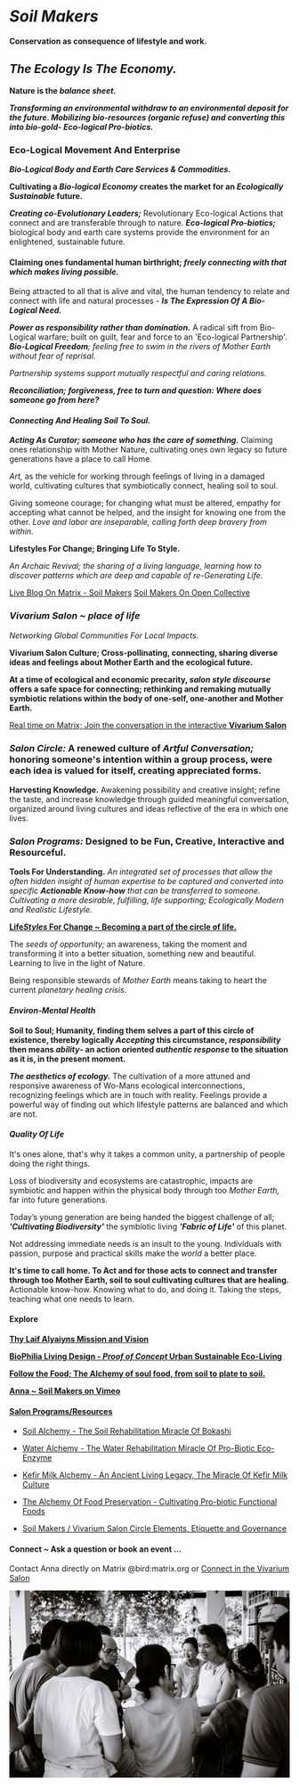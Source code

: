 # *Soil Makers*

**Conservation as consequence of lifestyle and work.**

## *The Ecology Is The Economy.*
**Nature is the *balance sheet.***

***Transforming an environmental withdraw to an environmental deposit for the future. Mobilizing bio-resources (organic refuse) and converting this into bio-gold- Eco-logical Pro-biotics.***

### Eco-Logical Movement And Enterprise

***Bio-Logical Body and Earth Care Services & Commodities.***

**Cultivating a *Bio-logical Economy* creates the market for an *Ecologically Sustainable* future.**

***Creating co-Evolutionary Leaders;*** Revolutionary Eco-logical Actions that connect and are transferable through to nature. ***Eco-logical Pro-biotics;*** biological body and earth care systems provide the environment for an enlightened, sustainable future.

#### Claiming ones fundamental human birthright; *freely connecting with that which makes living possible.*
Being attracted to all that is alive and vital, the human tendency to relate and connect with life and natural processes - ***Is The Expression Of A Bio-Logical Need.***

***Power as responsibility rather than domination.*** A radical sift from Bio-Logical warfare; built on guilt, fear and force to an 'Eco-logical Partnership'. ***Bio-Logical Freedom**; feeling free to swim in the rivers of Mother Earth without fear of reprisal.*

*Partnership systems support mutually respectful and caring relations.*

***Reconciliation; forgiveness, free to turn and question: Where does someone go from here?***

#### *Connecting And Healing Soil To Soul.*

***Acting As Curator; someone who has the care of something.*** Claiming ones relationship with Mother Nature, cultivating ones own legacy so future generations have a place to call Home.

*Art,* as the vehicle for working through feelings of living in a damaged world, cultivating cultures that symbiotically connect, healing soil to soul.

Giving someone courage; for changing what must be altered, empathy for accepting what cannot be helped, and the insight for knowing one from the other. *Love and labor are inseparable, calling forth deep bravery from within.*

**Lifestyles For Change; Bringing Life To Style.**

*An Archaic Revival; the sharing of a living language, learning how to discover patterns which are deep and capable of re-Generating Life.*

[Live Blog On Matrix - Soil Makers](https://matrix.to/#/!EwezVvVjpxKVCMIuRM:matrix.org?via=matrix.org&via=kde.org&via=converser.eu)
[Soil Makers On Open Collective](https://opencollective.com/soil-makers)

### *Vivarium Salon ~ place of life*
*Networking Global Communities For Local Impacts.*

**Vivarium Salon Culture; Cross-pollinating, connecting, sharing diverse ideas and feelings about Mother Earth and the ecological future.**

**At a time of ecological and economic precarity, *salon style discourse* offers a safe space for connecting; rethinking and remaking mutually symbiotic relations within the body of one-self, one-another and Mother Earth.**

[Real time on Matrix; Join the conversation in the interactive **Vivarium Salon**](https://matrix.to/#/!LSpVaMCiYQehpJONFF:matrix.org?via=matrix.org&via=t2bot.io&via=stux.chat)

### *Salon Circle:* A renewed culture of *Artful Conversation;* honoring someone's intention within a group process, were each idea is valued for itself, creating appreciated forms.

**Harvesting Knowledge.**
Awakening possibility and creative insight; refine the taste, and increase knowledge through guided meaningful conversation, organized around living cultures and ideas reflective of the era in which one lives.

### *Salon Programs:* Designed to be Fun, Creative, Interactive and Resourceful.

**Tools For Understanding.**
*An integrated set of processes that allow the often hidden insight of human expertise to be captured and converted into specific **Actionable Know-how** that can be transferred to someone. Cultivating a more desirable, fulfilling, life supporting; Ecologically Modern and Realistic Lifestyle.*

[**Life*Styles* For Change ~ Becoming a part of the circle of life.**](./lifeStylesForChange/lifeStylesForChangeIntro.md)

The *seeds of opportunity;* an awareness, taking the moment and transforming it into a better situation, something new and beautiful. Learning to live in the light of Nature.

Being responsible stewards of *Mother Earth* means taking to heart the current *planetary healing crisis*.

#### *Environ-Mental Health*

**Soil to Soul; Humanity, finding them selves a part of this circle of existence, thereby logically *Accepting* this circumstance, *responsibility* then means *ability*- an action oriented *authentic response* to the situation as it is, in the present moment.**

***The aesthetics of ecology.*** The cultivation of a more attuned and responsive awareness of Wo-Mans ecological interconnections, recognizing feelings which are in touch with reality. Feelings provide a powerful way of finding out which lifestyle patterns are balanced and which are not.

#### *Quality Of Life*

It's ones alone, that's why it takes a common unity, a partnership of people doing the right things.

Loss of biodiversity and ecosystems are catastrophic, impacts are symbiotic and happen within the physical body through too *Mother Earth,* far into future generations.

Today’s young generation are being handed the biggest challenge of all; ***'Cultivating Biodiversity'*** the symbiotic living ***'Fabric of Life'*** of this planet.

Not addressing immediate needs is an insult to the young. Individuals with passion, purpose and practical skills make the *world* a better place.

**It's time to call home. To Act and for those acts to connect and transfer through too Mother Earth, soil to soul cultivating cultures that are healing.** Actionable know-how. Knowing what to do, and doing it. Taking the steps, teaching what one needs to learn.

#### Explore

[**Thy Laif Alyaiyns Mission and Vision**](./thyLaifAlaiyns.md)

[**BioPhilia Living Design - *Proof of Concept* Urban Sustainable Eco-Living**](./bioPhiliaLivingDesignProofOfConcept/creativeEcoLivingProofOfConcept.md)

[**Follow the Food; The Alchemy of soul food, from soil to plate to soil.**](./soulFood/followTheFood.md)

[**Anna ~ Soil Makers on Vimeo**](https://vimeo.com/soilmakers)

#### [Salon Programs/Resources](./lifeStylesForChange)

- [Soil Alchemy - The Soil Rehabilitation Miracle Of Bokashi](./lifeStylesForChange/soilAlchemy.md)

- [Water Alchemy - The Water Rehabilitation Miracle Of Pro-Biotic Eco-Enzyme](./lifeStylesForChange/waterAlchemy.md)

- [Kefir Milk Alchemy - An Ancient Living Legacy, The Miracle Of Kefir Milk Culture](./lifeStylesForChange/kefirMilkAlchemy.md)

- [The Alchemy Of Food Preservation - Cultivating Pro-biotic Functional Foods](./lifeStylesForChange/lactoFermentbBasicMethod.md)

- [Soil Makers / Vivarium Salon Circle Elements, Etiquette and Governance](./lifeStylesForChange/vivariumSalonCircleElements.md)

#### Connect ~ Ask a question or book an event ...
Contact Anna directly on Matrix @bird:matrix.org or [Connect in the Vivarium Salon](https://matrix.to/#/!LSpVaMCiYQehpJONFF:matrix.org)

![Bokashi Program](./eventGallery/bokashiProgram_web.jpg)
